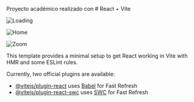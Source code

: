 Proyecto académico realizado con # React + Vite

![Loading](https://github.com/user-attachments/assets/895dc418-8db7-4a79-8607-8d2c53254e4e)

![Home](https://github.com/user-attachments/assets/0a0a5636-ebb5-46d3-81e8-db0f491ae154)

![Zoom](https://github.com/user-attachments/assets/b93531d0-9a4e-46ec-a030-81cd57dadc99)


This template provides a minimal setup to get React working in Vite with HMR and some ESLint rules.

Currently, two official plugins are available:

- [@vitejs/plugin-react](https://github.com/vitejs/vite-plugin-react/blob/main/packages/plugin-react/README.md) uses [Babel](https://babeljs.io/) for Fast Refresh
- [@vitejs/plugin-react-swc](https://github.com/vitejs/vite-plugin-react-swc) uses [SWC](https://swc.rs/) for Fast Refresh
